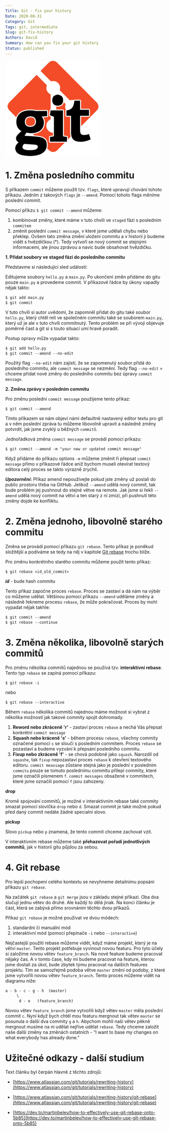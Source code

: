 ```yaml
---
Title: Git - fix your history
Date: 2020-08-31
Category: Git
Tags: git, intermediate
Slug: git-fix-history
Authors: David
Summary: How can you fix your git history
Status: published
---
```


![git logo](/images/git_logo.jpg)



# 1. Změna posledního commitu

S příkazem `commit` můžeme použít tzv. `flags`, které upravují chování tohoto příkazu. Jedním z takových `flags` je `--amend`. Pomocí tohoto flags měníme poslední commit.

Pomocí přikzu `$ git commit --amend` můžeme:
1. kombinovat změny, které máme v tuto chvíli ve `staged` fázi s posledním `commitem`
2. změnit poslední `commit message`, v které jsme udělali chybu nebo překlep. Ovšem tato změna změní uložení commitu a v historii ji budeme vidět s hvězdičkou (*). Tedy vytvoří se nový commit se stejnými informacemi, ale jinou zprávou a navíc bude obsahovat hvězdičku.

**1. Přidat soubory ve staged fázi do posledního commitu**

Představme si následující sled událostí:

Editujeme soubory `hello.py` a `main.py`. Po ukončení změn přidáme do gitu pouze `main.py` a provedeme commit. V příkazové řádce by úkony vapadly nějak takto:

    $ git add main.py
    $ git commit

V tuto chvíli si autor uvědomí, že zapomněl přidat do gitu také soubor `hello.py`, který chtěl mít ve společném commitu také se souborem `main.py`, který už je ale v tuto chvíli commitnutý. Tento problém se při vývoji objevuje poměrně čast a git si s touto situací umí hravě poradit.

Postup opravy může vypadat takto:

    $ git add hello.py
    $ git commit --amend --no-edit

Použitý flag `--no-edit` nám zajistí, že se zapomenutý soubor přidá do posledního commitu, ale `commit message` se nezmění. Tedy flag `--no-edit` = chceme přidat nové změny do posledního commitu bez úpravy `commit message`.

**2. Změna zprávy v posledním commitu**

Pro změnu poslední `commit message` použijeme tento příkaz:

    $ git commit --amend

Tímto příkazem se nám objeví námi defaultně nastavený editor textu pro git a v něm poslední zpráva tu můžeme libovolně upravit a následně změny potvrdit, jak jsme zvyklý u běžných `commitů`.

Jednořádková změna `commit message` se provádí pomocí príkazu:

    $ git commit --amend -m "your new or updated commit message"

Když přídáme do příkazu options `-m` můžeme změnit ři přepsat `commit message` přímo v příkazové řádce aniž bychom museli otevírat textový editora celý proces se takto výrazně zrychlí.

**_Upozornění_:** Příkaz amend nepoužívejte pokud jste změny už poslali do public prostoru třeba na GitHub. Jelikož `--amend` udělá nový commit, tak bude problém jej pushnout do stejné větve na remote. Jak jsme si řekli `--amend` udělá nový commit na větvi a ten starý z ní zmizí, při pushnutí této změny dojde ke konfliktu.

# 2. Změna jednoho, libovolně starého commitu

Změna se provádí pomocí příkazu `git rebase`. Tento příkaz je poněkud složitější a podíváme se tedy na něj v kapitole [Git rebase](#4.-git-rebase) trochu blíže.

Pro změnu konkrétního starého commitu můžeme použít tento příkaz:

    $ git rebase <id_old_commit>

**_id_** - bude hash commitu

Tento příkaz započne proces `rebase`. Proces se zastaví a dá nám na výběr co můžeme udělat.
Většinou pomocí příkazu `--amend` uděláme změny a následně řekneme procesu `rebase`, že může pokračovat. Proces by mohl vypadat nějak takhle:

    $ git commit --amend
    $ git rebase --continue

# 3. Změna několika, libovolně starých commitů

Pro změnu několika commitů najednou se používá tzv. **interaktivní rebase**. Tento typ `rebase` se zapíná pomocí příkazu:

    $ git rebase -i

nebo

    $ git rebase --interactive

Během `rebase` několika commitů najednou máme možnost si vybrat z několika možností jak takové commity spojit dohromady.

1. **Reword nebo zkráceně 'r'** - zastaví proces `rebase` a nechá Vás přepsat konkrétní `commit message`
2. **Squash nebo kráceně 's'** - během procesu `rebase`, všechny commity označené pomocí `s` se sloučí s posledním commitem. Proces `rebase` se pozastaví a budeme vyzvání k přepsání posledního commitu.
3. **Fixup nebo zkráceně 'f'** - se chová podobně jako `squash`. Narozdíl od `squashe`, tak `fixup` nepozastaví proces `rebase` k otevření textového editoru. `commit meassage` zůstane stejná jako je poslední v posledním `commitu` pouze se tomuto poslednímu commitu přilepí commity, které jsme označili písmenem `f`. `commit messages` obsažené v commitech, které jsme označili pomocí `f` jsou zahozeny.

**drop**

Kromě spojování commitů, je možné v interaktivním rebase také commity smazat pomocí slovíčka `drop` nebo `d`. Smazat commit je také možné pokud před daný commit nedáte žádné specialní slovo.

**pickup**

Slovo `pickup` nebo `p` znamená, že tento commit chceme zachovat vzít.

V interaktivním rebase můžeme také **přehazovat pořadí jednotlivých commitů**, jak v historii gitu půjdou za sebou.

# 4. Git rebase

Pro lepší pochopení celého kontextu se nevyhneme detailnímu popsání příkazu `git rebase`.

Na začátek `git rebase` a `git merge` jsou v základu stejné příkazi. Oba dva slučují jednu větev do druhé. Ale každý to dělá jinak. Na konci článku je část, která se zabývá přímo srovnáním těchto dvou příkazů.

Příkaz `git rebase` je možné používat ve dvou módech:

1. standardní či manuální mód
2. interaktivní mód (pomocí přepínače `-i` nebo `--interactive`)

Nejčastejší použití rebase můžeme vidět, když máme projekt, který je na větvi `master`. Tento projekt potřebuje vyvinout novou featuru. Pro tyto účely si založíme novou větev `feature_branch`. Na nové feature budeme pracovat nějaký čas. A v tomto čase, kdy mi budeme pracovat na feature, kterou jsme dostali za úkol, bude zbytek týmu pracovat na dalších features projektu. Tím se samozřejmě podoba větve `master` změní od podoby, z které jsme vytvořili novou větev `feature_branch`. Tento proces můžeme vidět na diagramu níže:

    a - b - c - g - h  (master)
         \
          d - e   (feature_branch)

Novou větev `feature_branch` jsme vytvořili když větev `master` měla poslední commit `c`. Nyní když bych chtěl mou featuru mergnout tak větev `master` se posunula o další dva commity `g` a `h`. Abychom mohli naši větev pěkně mergnout musíme na ni udělat nejříve udělat `rebase`. Tedy chceme založit naše další změny na změnách ostatních - “I want to base my changes on what everybody has already done.”

# Užitečné odkazy - další studium

Text článku byl čerpán hlavně z těchto zdrojů:

* [https://www.atlassian.com/git/tutorials/rewriting-history](https://www.atlassian.com/git/tutorials/rewriting-history)

* [https://www.atlassian.com/git/tutorials/rewriting-history/git-rebase](https://www.atlassian.com/git/tutorials/rewriting-history/git-rebase)

* [https://dev.to/martinbelev/how-to-effectively-use-git-rebase-onto-5b85](https://dev.to/martinbelev/how-to-effectively-use-git-rebase-onto-5b85)
